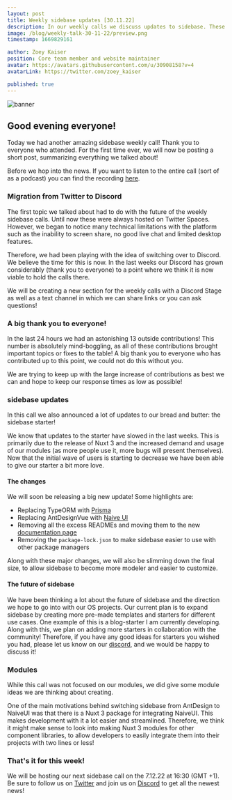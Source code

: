 ```yaml
---
layout: post
title: Weekly sidebase updates [30.11.22]
description: In our weekly calls we discuss updates to sidebase. These are the notes from the call on the 30.11.22
image: /blog/weekly-talk-30-11-22/preview.png
timestamp: 1669829161

author: Zoey Kaiser
position: Core team member and website maintainer
avatar: https://avatars.githubusercontent.com/u/30908158?v=4
avatarLink: https://twitter.com/zoey_kaiser

published: true
---
```


![banner](/blog/weekly-talk-30-11-22/banner.png)

## Good evening everyone!

Today we had another amazing sidebase weekly call! Thank you to everyone who attended. 
For the first time ever, we will now be posting a short post, summarizing everything we talked about!

Before we hop into the news. If you want to listen to the entire call (sort of as a podcast) you can find the recording [here](https://twitter.com/sidebase_io/status/1597976269479550976).


### Migration from Twitter to Discord

The first topic we talked about had to do with the future of the weekly sidebase calls. Until now these were always hosted on
Twitter Spaces. However, we began to notice many technical limitations with the platform such as the inability to screen share, no good live chat and limited desktop features.

Therefore, we had been playing with the idea of switching over to Discord. We believe the time for this is now. In the last weeks our Discord
has grown considerably (thank you to everyone) to a point where we think it is now viable to hold the calls there.

We will be creating a new section for the weekly calls with a Discord Stage as well as a text channel in which we can share links or you can ask questions!

### A big thank you to everyone!

In the last 24 hours we had an astonishing 13 outside contributions! This number is absolutely mind-boggling, as all of these contributions
brought important topics or fixes to the table! A big thank you to everyone who has contributed up to this point, we could not do this without you.

We are trying to keep up with the large increase of contributions as best we can and hope to keep our response times as low as possible!

### sidebase updates

In this call we also announced a lot of updates to our bread and butter: the sidebase starter!

We know that updates to the starter have slowed in the last weeks. This is primarily due to the release of Nuxt 3 and the increased demand 
and usage of our modules (as more people use it, more bugs will present themselves). Now that the initial wave of users is starting to decrease
we have been able to give our starter a bit more love.

#### The changes

We will soon be releasing a big new update! Some highlights are:

- Replacing TypeORM with [Prisma](https://www.prisma.io/)
- Replacing AntDesignVue with [Naive UI](https://www.naiveui.com/en-US/os-theme)
- Removing all the excess READMEs and moving them to the new [documentation page](https://sidebase.io/sidebase/welcome)
- Removing the `package-lock.json` to make sidebase easier to use with other package managers

Along with these major changes, we will also be slimming down the final size, to allow sidebase to become more modeler and easier to customize.

#### The future of sidebase

We have been thinking a lot about the future of sidebase and the direction we hope to go into with our OS projects. Our current plan
is to expand sidebase by creating more pre-made templates and starters for different use cases. One example of this is a blog-starter
I am currently developing. Along with this, we plan on adding more starters in collaboration with the community! Therefore, if you have any good ideas for starters
you wished you had, please let us know on our [discord](https://discord.gg/VzABbVsqAc), and we would be happy to discuss it!

### Modules

While this call was not focused on our modules, we did give some module ideas we are thinking about creating. 

One of the main motivations behind switching sidebase from AntDesign to NaiveUI was that there is a Nuxt 3 package for integrating NaiveUI. 
This makes development with it a lot easier and streamlined. Therefore, we think it might make sense to look into making Nuxt 3 modules
for other component libraries, to allow developers to easily integrate them into their projects with two lines or less!

### That's it for this week!

We will be hosting our next sidebase call on the 7.12.22 at 16:30 (GMT +1). Be sure to follow us on [Twitter](https://twitter.com/sidebase_io) and join us on [Discord](https://discord.gg/VzABbVsqAc) to get all the newest news!

